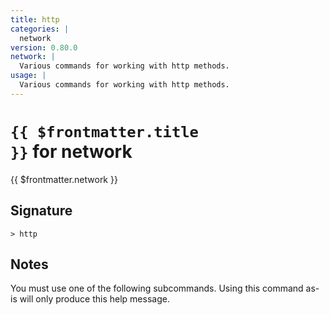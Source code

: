 ```yaml
---
title: http
categories: |
  network
version: 0.80.0
network: |
  Various commands for working with http methods.
usage: |
  Various commands for working with http methods.
---
```


# <code>{{ $frontmatter.title }}</code> for network

<div class='command-title'>{{ $frontmatter.network }}</div>

## Signature

```> http ```

## Notes
You must use one of the following subcommands. Using this command as-is will only produce this help message.